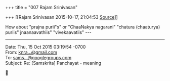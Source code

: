 +++
title = "007 Rajam Srinivasan"

+++
[[Rajam Srinivasan	2015-10-17, 21:04:53 [Source](https://groups.google.com/g/samskrita/c/krKkBlbxS-M)]]



How about "prajna purii"s" or "ChaaNakya nagarani" "chatura (chaaturya) puriis" jnaanaavathiis" "vivekaavatiis" ---  
  

------------------------------------------------------------------------

Date: Thu, 15 Oct 2015 03:19:54 -0700  
From: [knra...@gmail.com]()  
To: [sams...@googlegroups.com]()  
Subject: Re: \[Samskrita\] Panchayat - meaning



